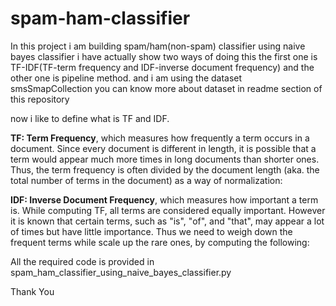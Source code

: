 # spam-ham-classifier

In this project i am building spam/ham(non-spam) classifier using naive bayes classifier i have actually show two ways of doing 
this the first one is TF-IDF(TF-term frequency and IDF-inverse document frequency) and the other one is pipeline method.
and i am using the dataset smsSmapCollection you can know more about dataset in readme section of this repository

now i like to define what is TF and IDF.

**TF: Term Frequency**, which measures how frequently a term occurs in a document. Since every document is different in length, it is possible that a term would appear much more times in long documents than shorter ones. Thus, the term frequency is often divided by the document length (aka. the total number of terms in the document) as a way of normalization: 


**IDF: Inverse Document Frequency**, which measures how important a term is. While computing TF, all terms are considered equally important. However it is known that certain terms, such as "is", "of", and "that", may appear a lot of times but have little importance. Thus we need to weigh down the frequent terms while scale up the rare ones, by computing the following: 


 All the required code is provided in spam_ham_classifier_using_naive_bayes_classifier.py 
 
 Thank You

